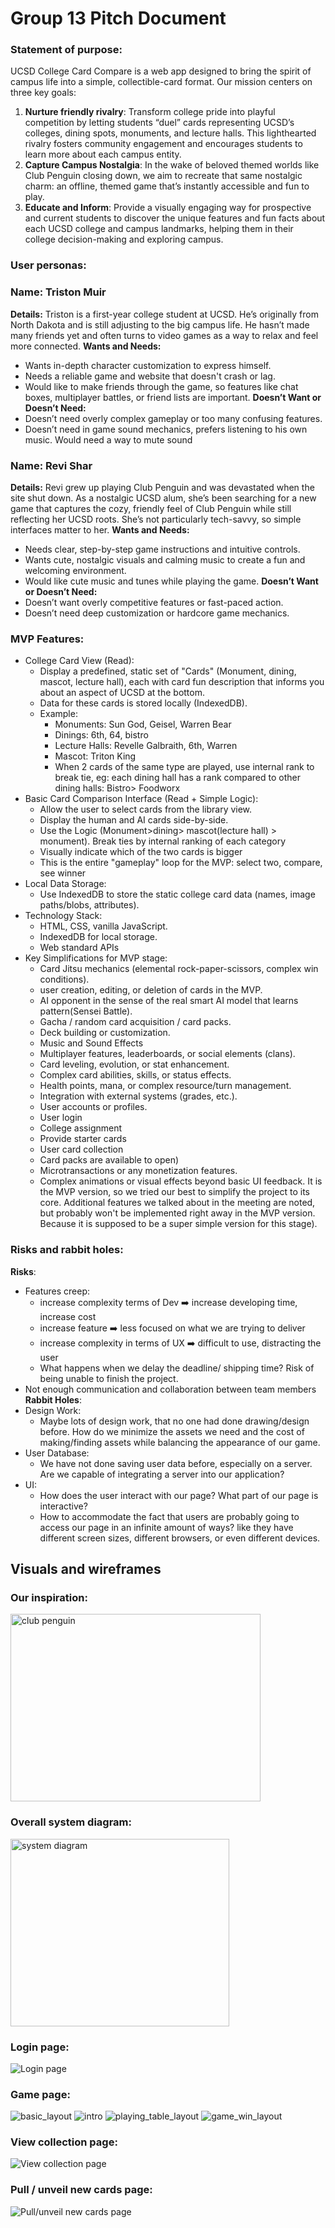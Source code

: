# Group 13 Pitch Document

### Statement of purpose:
UCSD College Card Compare is a web app designed to bring the spirit of campus life into a simple, collectible-card format. Our mission centers on three key goals:
1. **Nurture friendly rivalry**: Transform college pride into playful competition by letting students “duel” cards representing UCSD’s colleges, dining spots, monuments, and lecture halls. This lighthearted rivalry fosters community engagement and encourages students to learn more about each campus entity.
2. **Capture Campus Nostalgia**: In the wake of beloved themed worlds like Club Penguin closing down, we aim to recreate that same nostalgic charm: an offline, themed game that’s instantly accessible and fun to play.
3. **Educate and Inform**: Provide a visually engaging way for prospective and current students to discover the unique features and fun facts about each UCSD college and campus landmarks, helping them in their college decision-making and exploring campus.

### User personas:
### **Name:** Triston Muir 
**Details:** 
Triston is a first-year college student at UCSD. He’s originally from North Dakota and is still adjusting to the big campus life. He hasn’t made many friends yet and often turns to video games as a way to relax and feel more connected. 
**Wants and Needs:** 
- Wants in-depth character customization to express himself. 
- Needs a reliable game and website that doesn't crash or lag. 
- Would like to make friends through the game, so features like chat boxes, multiplayer battles, or friend lists are important. 
**Doesn’t Want or Doesn’t Need:** 
- Doesn’t need overly complex gameplay or too many confusing features. 
- Doesn’t need in game sound mechanics, prefers listening to his own music. Would need a way to mute sound
### **Name:** Revi Shar 
**Details:** 
Revi grew up playing Club Penguin and was devastated when the site shut down. As a nostalgic UCSD alum, she’s been searching for a new game that captures the cozy, friendly feel of Club Penguin while still reflecting her UCSD roots. She’s not particularly tech-savvy, so simple interfaces matter to her.
**Wants and Needs:** 
- Needs clear, step-by-step game instructions and intuitive controls. 
- Wants cute, nostalgic visuals and calming music to create a fun and welcoming environment. 
- Would like cute music and tunes while playing the game.
**Doesn’t Want or Doesn’t Need:** 
- Doesn’t want overly competitive features or fast-paced action. 
- Doesn’t need deep customization or hardcore game mechanics.

### MVP Features:
- College Card View (Read):
  - Display a predefined, static set of "Cards" (Monument, dining, mascot, lecture hall),  each with card fun description that informs you about an aspect of UCSD at the bottom.
  - Data for these cards is stored locally (IndexedDB).
  - Example:
    - Monuments: Sun God, Geisel, Warren Bear
    - Dinings: 6th, 64, bistro
    - Lecture Halls: Revelle Galbraith, 6th, Warren
    - Mascot: Triton King
    - When 2 cards of the same type are played, use internal rank to break tie, eg: each dining hall has a rank compared to other dining halls: Bistro> Foodworx
- Basic Card Comparison Interface (Read + Simple Logic):
  - Allow the user to select cards from the library view.
  - Display the human and AI cards side-by-side.
  - Use the Logic (Monument>dining> mascot(lecture hall) > monument). Break ties by internal ranking of each category
  - Visually indicate which of the two cards is bigger
  - This is the entire "gameplay" loop for the MVP: select two, compare, see winner
- Local Data Storage:
  - Use IndexedDB to store the static college card data (names, image paths/blobs, attributes).
- Technology Stack:
  - HTML, CSS, vanilla JavaScript.
  - IndexedDB for local storage.
  - Web standard APIs 
- Key Simplifications for MVP stage:
  - Card Jitsu mechanics (elemental rock-paper-scissors, complex win conditions).
  - user creation, editing, or deletion of cards in the MVP.
  - AI opponent in the sense of the real smart AI model that learns pattern(Sensei Battle).
  - Gacha / random card acquisition / card packs.
  - Deck building or customization.
  - Music and Sound Effects
  - Multiplayer features, leaderboards, or social elements (clans).
  - Card leveling, evolution, or stat enhancement.
  - Complex card abilities, skills, or status effects.
  - Health points, mana, or complex resource/turn management.
  - Integration with external systems (grades, etc.).
  - User accounts or profiles.
  - User login
  - College assignment
  - Provide starter cards
  - User card collection
  - Card packs are available to open)
  - Microtransactions or any monetization features.
  - Complex animations or visual effects beyond basic UI feedback.
It is the MVP version, so we tried our best to simplify the project to its core. Additional features we talked about in the meeting are noted, but probably won't be implemented right away in the MVP version. Because it is supposed to be a super simple version for this stage). 


### Risks and rabbit holes:
**Risks**:
- Features creep:
    - increase complexity terms of Dev ➡️ increase developing time, increase cost
    - increase feature ➡️ less focused on what we are trying to deliver
    - increase complexity in terms of UX ➡️ difficult to use, distracting the user
    - What happens when we delay the deadline/ shipping time? Risk of being unable to finish the project.
- Not enough communication and collaboration between team members
**Rabbit Holes**:
- Design Work: 
  - Maybe lots of design work, that no one had done drawing/design before. How do we minimize the assets we need and the cost of making/finding assets while balancing the appearance of our game.
- User Database:
  - We have not done saving user data before, especially on a server. Are we capable of integrating a server into our application?
- UI:
  - How does the user interact with our page? What part of our page is interactive?
  - How to accommodate the fact that users are probably going to access our page in an infinite amount of ways? like they have different screen sizes, different browsers, or even different devices. 


## Visuals and wireframes
### Our inspiration: 
<img src="club_penguin.png" alt="club penguin" width="400" height="300">

### Overall system diagram:
<img src="cse110_systemdiagram.png" alt="system diagram" width="350" height="300">

### Login page:
![Login page](cse110_loginpage.png)

### Game page:
![basic_layout](BASIC%20GAME%20LAYOUT.png)
![intro](Intro%20Mode%20Menu.png)
![playing_table_layout](Player-AI%20GAME%20LAYOUT.png)
![game_win_layout](Win%20Screen%20GAME%20LAYOUT.png)

### View collection page:
![View collection page](cse110_viewcollectionpage.png)

### Pull / unveil new cards page: 
![Pull/unveil new cards page](cse110_pullnewpage.png)
